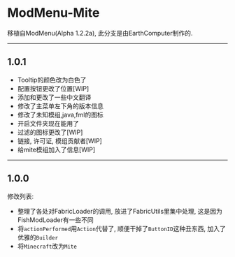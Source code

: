 # ModMenu-Mite

移植自ModMenu(Alpha 1.2.2a), 此分支是由EarthComputer制作的.

---

## 1.0.1

* Tooltip的颜色改为白色了
* 配置按钮更改了位置[WIP]
* 添加和更改了一些中文翻译
* 修改了主菜单左下角的版本信息
* 修改了未知模组,java,fml的图标
* 开启文件夹现在能用了
* 过滤的图标更改了[WIP]
* 链接, 许可证, 模组贡献者[WIP]
* 给mite模组加入了信息[WIP]

---

## 1.0.0

修改列表:
* 整理了各处对FabricLoader的调用, 放进了FabricUtils里集中处理, 这是因为FishModLoader有一些不同
* 将`actionPerformed`用`Action`代替了, 顺便干掉了`ButtonID`这种丑东西, 加入了优雅的`Builder`
* 将`Minecraft`改为`Mite`
